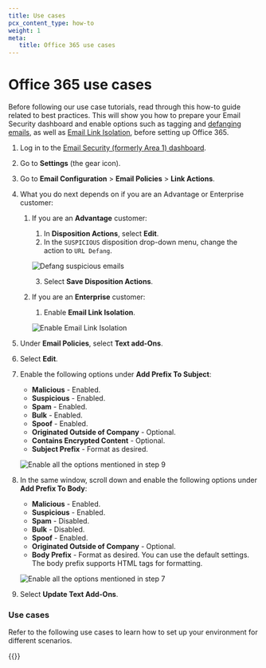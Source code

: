 ```yaml
---
title: Use cases
pcx_content_type: how-to
weight: 1
meta:
   title: Office 365 use cases
---
```


# Office 365 use cases

Before following our use case tutorials, read through this how-to guide related to best practices. This will show you how to prepare your Email Security dashboard and enable options such as tagging and [defanging emails](/email-security/email-configuration/email-policies/link-actions/), as well as [Email Link Isolation](/email-security/email-configuration/email-policies/link-actions/#email-link-isolation), before setting up Office 365.

1. Log in to the [Email Security (formerly Area 1) dashboard](https://horizon.area1security.com/).

2. Go to **Settings** (the gear icon).

3. Go to **Email Configuration** > **Email Policies** > **Link Actions**.

4. What you do next depends on if you are an Advantage or Enterprise customer:
    1. If you are an **Advantage** customer:
        1. In **Disposition Actions**, select **Edit**.
        2. In the `SUSPICIOUS` disposition drop-down menu, change the action to `URL Defang`.

        <div class="large-img">

        ![Defang suspicious emails](/email-security/static/flexible-partial-images/o365-area1-mx/defang-suspicious.png)

        </div>

        3. Select **Save Disposition Actions**.

    2. If you are an **Enterprise** customer:
        1. Enable **Email Link Isolation**.

        <div class="large-img">

        ![Enable Email Link Isolation](/email-security/static/flexible-partial-images/o365-area1-mx/step4-enterprise-advantage-customer.png)

        </div>

5. Under **Email Policies**, select **Text add-Ons**.

6. Select **Edit**.

7. Enable the following options under **Add Prefix To Subject**:
    - **Malicious** - Enabled.
    - **Suspicious** - Enabled.
    - **Spam** - Enabled.
    - **Bulk** - Enabled.
    - **Spoof** - Enabled.
    - **Originated Outside of Company** - Optional.
    - **Contains Encrypted Content** - Optional.
    - **Subject Prefix** - Format as desired.

    <div class="large-img">

    ![Enable all the options mentioned in step 9](/images/email-security/deployment/inline-setup/o365-area1-mx/prefix-subject.png)

    </div>

8. In the same window, scroll down and enable the following options under **Add Prefix To Body**:
    - **Malicious** - Enabled.
    - **Suspicious** - Enabled.
    - **Spam** - Disabled.
    - **Bulk** - Disabled.
    - **Spoof** - Enabled.
    - **Originated Outside of Company** - Optional.
    - **Body Prefix** - Format as desired. You can use the default settings. The body prefix supports HTML tags for formatting.

    <div class="large-img">

    ![Enable all the options mentioned in step 7](/images/email-security/deployment/inline-setup/o365-area1-mx/prefix-subject-enterprise.png)

    </div>

9.  Select **Update Text Add-Ons**.

### Use cases

Refer to the following use cases to learn how to set up your environment for different scenarios.

{{<directory-listing>}}